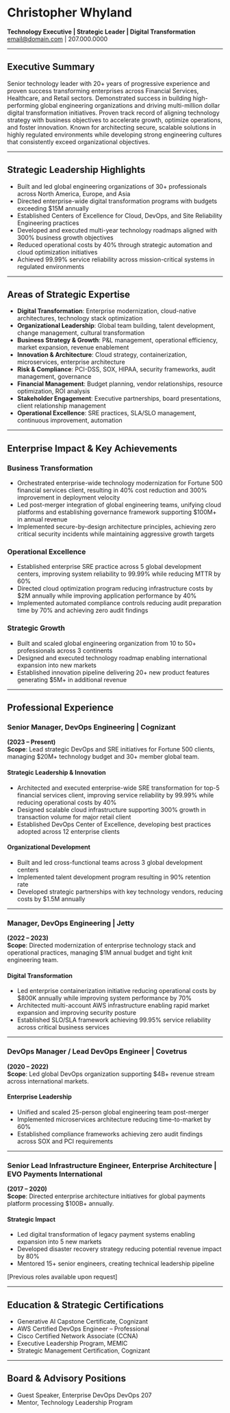 # Christopher Whyland  
**Technology Executive | Strategic Leader | Digital Transformation**  
[email@domain.com](mailto:email@domain.com) | 207.000.0000

---

## Executive Summary
Senior technology leader with 20+ years of progressive experience and proven success transforming enterprises across Financial Services, Healthcare, and Retail sectors. Demonstrated success in building high-performing global engineering organizations and driving multi-million dollar digital transformation initiatives. Proven track record of aligning technology strategy with business objectives to accelerate growth, optimize operations, and foster innovation. Known for architecting secure, scalable solutions in highly regulated environments while developing strong engineering cultures that consistently exceed organizational objectives.

---

## Strategic Leadership Highlights
- Built and led global engineering organizations of 30+ professionals across North America, Europe, and Asia  
- Directed enterprise-wide digital transformation programs with budgets exceeding $15M annually  
- Established Centers of Excellence for Cloud, DevOps, and Site Reliability Engineering practices  
- Developed and executed multi-year technology roadmaps aligned with 300% business growth objectives  
- Reduced operational costs by 40% through strategic automation and cloud optimization initiatives  
- Achieved 99.99% service reliability across mission-critical systems in regulated environments  

---

## Areas of Strategic Expertise
- **Digital Transformation**: Enterprise modernization, cloud-native architectures, technology stack optimization  
- **Organizational Leadership**: Global team building, talent development, change management, cultural transformation  
- **Business Strategy & Growth**: P&L management, operational efficiency, market expansion, revenue enablement  
- **Innovation & Architecture**: Cloud strategy, containerization, microservices, enterprise architecture  
- **Risk & Compliance**: PCI-DSS, SOX, HIPAA, security frameworks, audit management, governance  
- **Financial Management**: Budget planning, vendor relationships, resource optimization, ROI analysis  
- **Stakeholder Engagement**: Executive partnerships, board presentations, client relationship management  
- **Operational Excellence**: SRE practices, SLA/SLO management, continuous improvement, automation  

---

## Enterprise Impact & Key Achievements

### Business Transformation
- Orchestrated enterprise-wide technology modernization for Fortune 500 financial services client, resulting in 40% cost reduction and 300% improvement in deployment velocity  
- Led post-merger integration of global engineering teams, unifying cloud platforms and establishing governance framework supporting $100M+ in annual revenue  
- Implemented secure-by-design architecture principles, achieving zero critical security incidents while maintaining aggressive growth targets  

### Operational Excellence
- Established enterprise SRE practice across 5 global development centers, improving system reliability to 99.99% while reducing MTTR by 60%  
- Directed cloud optimization program reducing infrastructure costs by $2M annually while improving application performance by 40%  
- Implemented automated compliance controls reducing audit preparation time by 70% and achieving zero audit findings  

### Strategic Growth
- Built and scaled global engineering organization from 10 to 50+ professionals across 3 continents  
- Designed and executed technology roadmap enabling international expansion into new markets  
- Established innovation pipeline delivering 20+ new product features generating $5M+ in additional revenue  

---

## Professional Experience

### Senior Manager, DevOps Engineering | Cognizant
**(2023 – Present)**  
**Scope**: Lead strategic DevOps and SRE initiatives for Fortune 500 clients, managing $20M+ technology budget and 30+ member global team.

#### Strategic Leadership & Innovation
- Architected and executed enterprise-wide SRE transformation for top-5 financial services client, improving service reliability by 99.99% while reducing operational costs by 40%  
- Designed scalable cloud infrastructure supporting 300% growth in transaction volume for major retail client  
- Established DevOps Center of Excellence, developing best practices adopted across 12 enterprise clients  

#### Organizational Development
- Built and led cross-functional teams across 3 global development centers  
- Implemented talent development program resulting in 90% retention rate  
- Developed strategic partnerships with key technology vendors, reducing costs by $1.5M annually  

---

### Manager, DevOps Engineering | Jetty
**(2022 – 2023)**  
**Scope**: Directed modernization of enterprise technology stack and operational practices, managing $1M annual budget and tight knit engineering team.

#### Digital Transformation
- Led enterprise containerization initiative reducing operational costs by $800K annually while improving system performance by 70%  
- Architected multi-account AWS infrastructure enabling rapid market expansion and improving security posture  
- Established SLO/SLA framework achieving 99.95% service reliability across critical business services  

---

### DevOps Manager / Lead DevOps Engineer | Covetrus
**(2020 – 2022)**  
**Scope**: Led global DevOps organization supporting $4B+ revenue stream across international markets.

#### Enterprise Leadership
- Unified and scaled 25-person global engineering team post-merger  
- Implemented microservices architecture reducing time-to-market by 60%  
- Established compliance frameworks achieving zero audit findings across SOX and PCI requirements  

---

### Senior Lead Infrastructure Engineer, Enterprise Architecture | EVO Payments International
**(2017 – 2020)**  
**Scope**: Directed enterprise architecture initiatives for global payments platform processing $100B+ annually.

#### Strategic Impact
- Led digital transformation of legacy payment systems enabling expansion into 5 new markets  
- Developed disaster recovery strategy reducing potential revenue impact by 80%  
- Mentored 15+ senior engineers, creating technical leadership pipeline  

[Previous roles available upon request]

---

## Education & Strategic Certifications
- Generative AI Capstone Certificate, Cognizant  
- AWS Certified DevOps Engineer – Professional  
- Cisco Certified Network Associate (CCNA)  
- Executive Leadership Program, MEMIC  
- Strategic Management Certification, Cognizant  

---

## Board & Advisory Positions
- Guest Speaker, Enterprise DevOps DevOps 207  
- Mentor, Technology Leadership Program  
